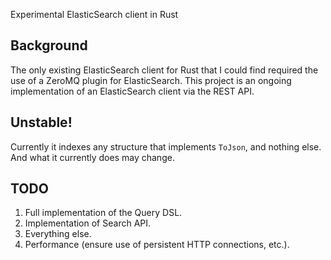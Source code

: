 Experimental ElasticSearch client in Rust

## Background

The only existing ElasticSearch client for Rust that I could find required the use of a ZeroMQ plugin for ElasticSearch.  This project is an ongoing implementation of an ElasticSearch client via the REST API.

## Unstable!

Currently it indexes any structure that implements `ToJson`, and nothing else.  And what it currently does may change.

## TODO

1. Full implementation of the Query DSL.
2. Implementation of Search API.
3. Everything else.
4. Performance (ensure use of persistent HTTP connections, etc.).
